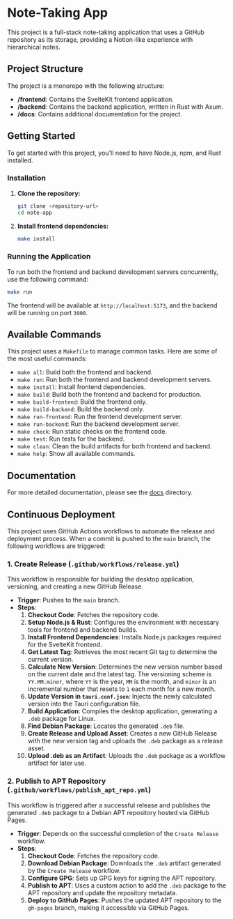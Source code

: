 # Note-Taking App

This project is a full-stack note-taking application that uses a GitHub repository as its storage, providing a Notion-like experience with hierarchical notes.

## Project Structure

The project is a monorepo with the following structure:

-   **/frontend**: Contains the SvelteKit frontend application.
-   **/backend**: Contains the backend application, written in Rust with Axum.
-   **/docs**: Contains additional documentation for the project.

## Getting Started

To get started with this project, you'll need to have Node.js, npm, and Rust installed.

### Installation

1.  **Clone the repository:**
    ```bash
    git clone <repository-url>
    cd note-app
    ```

2.  **Install frontend dependencies:**
    ```bash
    make install
    ```

### Running the Application

To run both the frontend and backend development servers concurrently, use the following command:

```bash
make run
```

The frontend will be available at `http://localhost:5173`, and the backend will be running on port `3000`.

## Available Commands

This project uses a `Makefile` to manage common tasks. Here are some of the most useful commands:

-   `make all`: Build both the frontend and backend.
-   `make run`: Run both the frontend and backend development servers.
-   `make install`: Install frontend dependencies.
-   `make build`: Build both the frontend and backend for production.
-   `make build-frontend`: Build the frontend only.
-   `make build-backend`: Build the backend only.
-   `make run-frontend`: Run the frontend development server.
-   `make run-backend`: Run the backend development server.
-   `make check`: Run static checks on the frontend code.
-   `make test`: Run tests for the backend.
-   `make clean`: Clean the build artifacts for both frontend and backend.
-   `make help`: Show all available commands.

## Documentation

For more detailed documentation, please see the [docs](./docs) directory.

## Continuous Deployment

This project uses GitHub Actions workflows to automate the release and deployment process. When a commit is pushed to the `main` branch, the following workflows are triggered:

### 1. Create Release (`.github/workflows/release.yml`)

This workflow is responsible for building the desktop application, versioning, and creating a new GitHub Release.

-   **Trigger**: Pushes to the `main` branch.
-   **Steps**:
    1.  **Checkout Code**: Fetches the repository code.
    2.  **Setup Node.js & Rust**: Configures the environment with necessary tools for frontend and backend builds.
    3.  **Install Frontend Dependencies**: Installs Node.js packages required for the SvelteKit frontend.
    4.  **Get Latest Tag**: Retrieves the most recent Git tag to determine the current version.
    5.  **Calculate New Version**: Determines the new version number based on the current date and the latest tag. The versioning scheme is `YY.MM.minor`, where `YY` is the year, `MM` is the month, and `minor` is an incremental number that resets to `1` each month for a new month.
    6.  **Update Version in `tauri.conf.json`**: Injects the newly calculated version into the Tauri configuration file.
    7.  **Build Application**: Compiles the desktop application, generating a `.deb` package for Linux.
    8.  **Find Debian Package**: Locates the generated `.deb` file.
    9.  **Create Release and Upload Asset**: Creates a new GitHub Release with the new version tag and uploads the `.deb` package as a release asset.
    10. **Upload .deb as an Artifact**: Uploads the `.deb` package as a workflow artifact for later use.

### 2. Publish to APT Repository (`.github/workflows/publish_apt_repo.yml`)

This workflow is triggered after a successful release and publishes the generated `.deb` package to a Debian APT repository hosted via GitHub Pages.

-   **Trigger**: Depends on the successful completion of the `Create Release` workflow.
-   **Steps**:
    1.  **Checkout Code**: Fetches the repository code.
    2.  **Download Debian Package**: Downloads the `.deb` artifact generated by the `Create Release` workflow.
    3.  **Configure GPG**: Sets up GPG keys for signing the APT repository.
    4.  **Publish to APT**: Uses a custom action to add the `.deb` package to the APT repository and update the repository metadata.
    5.  **Deploy to GitHub Pages**: Pushes the updated APT repository to the `gh-pages` branch, making it accessible via GitHub Pages.
